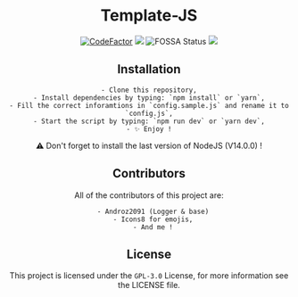 <div align="center">

# Template-JS
  
[![CodeFactor](https://www.codefactor.io/repository/github/yan-jobs/yan-bot/badge)](https://www.codefactor.io/repository/github/yan-jobs/yan-bot)
![](https://shields.io/github/license/Yan-Jobs/template-js)
![FOSSA Status](https://app.fossa.com/api/projects/git%2Bgithub.com%2FYan-Jobs%2Fyan-bot.svg?type=shield)
![](https://img.shields.io/discord/831251454655594506.svg?logo=discord&colorB=7289DA&label=Yan%27s%20Dev)

  ## Installation

    - Clone this repository,
    - Install dependencies by typing: `npm install` or `yarn`,
    - Fill the correct inforamtions in `config.sample.js` and rename it to `config.js`,
    - Start the script by typing: `npm run dev` or `yarn dev`,
    - ✨ Enjoy !
  ⚠️ Don't forget to install the last version of NodeJS (V14.0.0) !
  
  
  ## Contributors
  All of the contributors of this project are: 

      - Androz2091 (Logger & base)
      - Icons8 for emojis,
      - And me !

  
  
  ## License
  This project is licensed under the `GPL-3.0` License, for more information see the LICENSE file.
</div>
